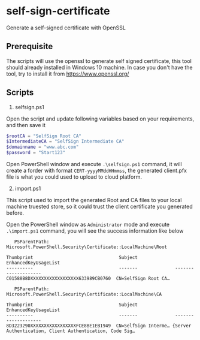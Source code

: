 # self-sign-certificate
Generate a self-signed certificate with OpenSSL

## Prerequisite
The scripts will use the openssl to generate self signed certificate, this tool should already installed in Windows 10 machine. 
In case you don't have the tool, try to install it from https://www.openssl.org/

## Scripts

1. selfsign.ps1

Open the script and update following variables based on your requirements, and then save it

```powershell
$rootCA = "SelfSign Root CA"
$IntermediateCA = "SelfSign Intermediate CA"
$domainname = "www.abc.com"
$password = "Start123"
```

Open PowerShell window and execute `.\selfsign.ps1` command, it will create a forder with format `CERT-yyyyMMddHHmmss`, the generated client.pfx file is what you could used to upload to cloud platform.

2. import.ps1

This script used to import the generated Root and CA files to your local machine truested store, so it could trust the client certificate you generated before. 

Open the PowerShell window as `Administrator` mode and execute `.\import.ps1` command, you will see the success information like below

```
   PSParentPath: Microsoft.PowerShell.Security\Certificate::LocalMachine\Root

Thumbprint                                Subject              EnhancedKeyUsageList
----------                                -------              --------------------
C01588B8DXXXXXXXXXXXXXXXXXX633989CB0760  CN=SelfSign Root CA…

   PSParentPath: Microsoft.PowerShell.Security\Certificate::LocalMachine\CA

Thumbprint                                Subject              EnhancedKeyUsageList
----------                                -------              --------------------
8D3223290XXXXXXXXXXXXXXXXXFCE8BE1EB1949  CN=SelfSign Interme… {Server Authentication, Client Authentication, Code Sig…
```
